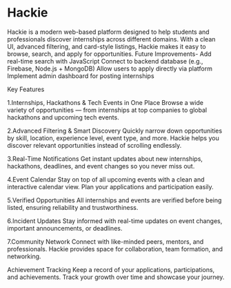 # Hackie
Hackie is a modern web-based platform designed to help students and professionals discover internships across different domains. With a clean UI, advanced filtering, and card-style listings, Hackie makes it easy to browse, search, and apply for opportunities.
Future Improvements-
Add real-time search with JavaScript
Connect to backend database (e.g., Firebase, Node.js + MongoDB)
Allow users to apply directly via platform
Implement admin dashboard for posting internships

Key Features

1.Internships, Hackathons & Tech Events in One Place
Browse a wide variety of opportunities — from internships at top companies to global hackathons and upcoming tech events.

2.Advanced Filtering & Smart Discovery
Quickly narrow down opportunities by skill, location, experience level, event type, and more. Hackie helps you discover relevant opportunities instead of scrolling endlessly.

3.Real-Time Notifications
Get instant updates about new internships, hackathons, deadlines, and event changes so you never miss out.

4.Event Calendar
Stay on top of all upcoming events with a clean and interactive calendar view. Plan your applications and participation easily.

5.Verified Opportunities
All internships and events are verified before being listed, ensuring reliability and trustworthiness.

6.Incident Updates
Stay informed with real-time updates on event changes, important announcements, or deadlines.

7.Community Network
Connect with like-minded peers, mentors, and professionals. Hackie provides space for collaboration, team formation, and networking.

Achievement Tracking
Keep a record of your applications, participations, and achievements. Track your growth over time and showcase your journey.
